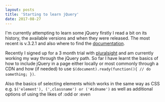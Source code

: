 ```yaml
---
layout: posts
title: 'Starting to learn jQuery'
date: 2017-08-27
---
```


I'm currently attempting to learn some jQuery firstly I read a bit on its history, the available versions and when they were released. The most recent is v.3.2.1 and also where to find the [documentation](http://api.jquery.com).

Recently I signed up for a 3 month trial with [pluralsight](https://www.pluralsight.com) and am currently working my way through the jQuery path. So far I have learnt the basics of how to include jQuery in a page either locally or most commonly through a CDN and how (if needed) to use ```$(document).ready(function(){ // do something; })```.

Also the basics of selecting elements which works in the same way as CSS e.g. ```$('element'), (',classname') or ('#idname')``` as well as additional options of using the likes of :odd or :even
